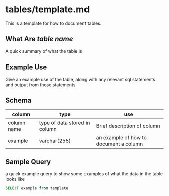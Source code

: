 # tables/template.md

This is a template for how to document tables.

## What Are *table name*
A quick summary of what the table is

## Example Use
Give an example use of the table, along with any relevant sql statements and output from those statements

## Schema
|column|type|use|
|-|-|-|
|column name|type of data stored in column|Brief description of column|
|example|varchar(255)|an example of how to document a column|

## Sample Query
a quick example query to show some examples of what the data in the table looks like
```sql
SELECT example from template
```
